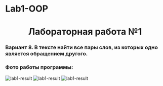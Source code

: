 # Lab1-OOP

<h1 align="center">Лабораторная работа №1</h1>
<h3>Вариант 8. В тексте найти все пары слов, из которых одно является об­ращением другого.</h3>
<h3>Фото работы программы: </h3>
<img alt="lab1-result" src="https://github.com/user-attachments/assets/ce4b96cd-a900-4b03-ad72-3c9e577d29e7">
<img alt="lab1-result" src="https://github.com/user-attachments/assets/9015c18b-f76d-4349-99f7-85ee9e012f22">
<img alt="lab1-result" src="https://github.com/user-attachments/assets/ec4e2788-4f9a-4d10-8bde-6e462d9e3915">

